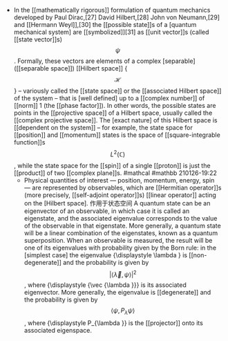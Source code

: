 - In the [[mathematically rigorous]] formulation of quantum mechanics developed by Paul Dirac,[27] David Hilbert,[28] John von Neumann,[29] and [[Hermann Weyl]],[30] the [[possible state]]s of a [quantum mechanical system] are [[symbolized]][31] as [[unit vector]]s (called [[state vector]]s) $$\displaystyle \psi$$. Formally, these vectors are elements of a complex [separable]([[separable space]]) [[Hilbert space]] {$$\displaystyle {\mathcal {H}}$$} – variously called the [[state space]] or the [[associated Hilbert space]] of the system – that is [well defined] up to a [[complex number]] of [[norm]] 1 (the [[phase factor]]). In other words, the possible states are points in the [[projective space]] of a Hilbert space, usually called the [[complex projective space]]. The [exact nature] of this Hilbert space is [[dependent on the system]] – for example, the state space for [[position]] and [[momentum]] states is the space of [[square-integrable function]]s $$\displaystyle L^{2}(\mathbb {C} )$$, while the state space for the [[spin]] of a single [[proton]] is just the [[product]] of two [[complex plane]]s. #mathcal #mathbb
210126-19:22
    - Physical quantities of interest — position, momentum, energy, spin — are represented by observables, which are [[Hermitian operator]]s (more precisely, [[self-adjoint operator]]s) [[linear operator]] acting on the [Hilbert space]. 作用于状态空间 A quantum state can be an eigenvector of an observable, in which case it is called an eigenstate, and the associated eigenvalue corresponds to the value of the observable in that eigenstate. More generally, a quantum state will be a linear combination of the eigenstates, known as a quantum superposition. When an observable is measured, the result will be one of its eigenvalues with probability given by the Born rule:  in the [simplest case] the eigenvalue {\displaystyle \lambda } is [[non-degenerate]] and the probability is given by $$\displaystyle |\langle {\vec {\lambda }},\psi \rangle |^{2}$$, where {\displaystyle {\vec {\lambda }}} is its associated eigenvector. More generally, the eigenvalue is [[degenerate]] and the probability is given by $$\displaystyle \langle \psi ,P_{\lambda }\psi \rangle $$, where {\displaystyle P_{\lambda }} is the [[projector]] onto its associated eigenspace.
